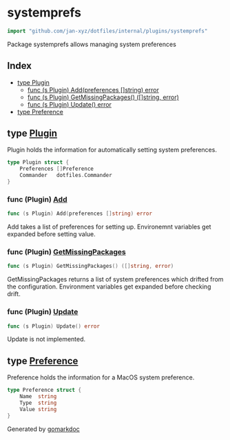 <!-- Code generated by gomarkdoc. DO NOT EDIT -->

# systemprefs

```go
import "github.com/jan-xyz/dotfiles/internal/plugins/systemprefs"
```

Package systemprefs allows managing system preferences

## Index

- [type Plugin](<#Plugin>)
  - [func \(s Plugin\) Add\(preferences \[\]string\) error](<#Plugin.Add>)
  - [func \(s Plugin\) GetMissingPackages\(\) \(\[\]string, error\)](<#Plugin.GetMissingPackages>)
  - [func \(s Plugin\) Update\(\) error](<#Plugin.Update>)
- [type Preference](<#Preference>)


<a name="Plugin"></a>
## type [Plugin](<https://github.com/jan-xyz/dotfiles/blob/main/internal/plugins/systemprefs/plugin.go#L22-L25>)

Plugin holds the information for automatically setting system preferences.

```go
type Plugin struct {
    Preferences []Preference
    Commander   dotfiles.Commander
}
```

<a name="Plugin.Add"></a>
### func \(Plugin\) [Add](<https://github.com/jan-xyz/dotfiles/blob/main/internal/plugins/systemprefs/plugin.go#L45>)

```go
func (s Plugin) Add(preferences []string) error
```

Add takes a list of preferences for setting up. Environemnt variables get expanded before setting value.

<a name="Plugin.GetMissingPackages"></a>
### func \(Plugin\) [GetMissingPackages](<https://github.com/jan-xyz/dotfiles/blob/main/internal/plugins/systemprefs/plugin.go#L29>)

```go
func (s Plugin) GetMissingPackages() ([]string, error)
```

GetMissingPackages returns a list of system preferences which drifted from the configuration. Environment variables get expanded before checking drift.

<a name="Plugin.Update"></a>
### func \(Plugin\) [Update](<https://github.com/jan-xyz/dotfiles/blob/main/internal/plugins/systemprefs/plugin.go#L72>)

```go
func (s Plugin) Update() error
```

Update is not implemented.

<a name="Preference"></a>
## type [Preference](<https://github.com/jan-xyz/dotfiles/blob/main/internal/plugins/systemprefs/plugin.go#L14-L18>)

Preference holds the information for a MacOS system preference.

```go
type Preference struct {
    Name  string
    Type  string
    Value string
}
```

Generated by [gomarkdoc](<https://github.com/princjef/gomarkdoc>)
